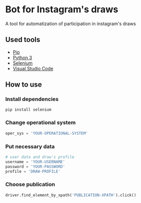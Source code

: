 # Bot for Instagram's draws
A tool for automatization of participation in instagram's draws

## Used tools
* [Pip](https://pypi.org/project/pip/)
* [Python 3](https://www.python.org/)
* [Selenium](https://selenium.dev/)
* [Visual Studio Code](https://code.visualstudio.com/)

## How to use

### Install dependencies

```
pip install selenium
```

### Change operational system

```python
oper_sys = 'YOUR-OPERATIONAL-SYSTEM'
```

### Put necessary data

```python
# user data and draw's profile
username = 'YOUR-USERNAME'
password = 'YOUR-PASSWORD'
profile = 'DRAW-PROFILE'
```

### Choose publication

```python
driver.find_element_by_xpath('PUBLICATION-XPATH').click()
```